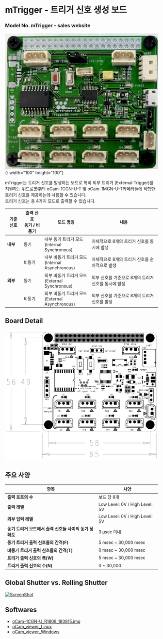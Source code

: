 # mTrigger - 트리거 신호 생성 보드
### Model No. mTrigger - sales website

![ScreenShot](../../images/mTrigger_01.jpg){: width="100" height="100"}


mTrigger는 트리거 신호를 발생하는 보드로 특히 외부 트리거 (External Trigger)를 지원하는 위드로봇㈜의 oCam-1CGN-U-T 및 oCam-1MGN-U-T카메라들에 적합한 트리거 신호를 제공하는데 사용할 수 있습니다.<br/>
트리거 신호는 총 4가지 모드로 출력할 수 있습니다.

기준 신호 | 출력 신호<br/>동기 / 비동기 | 모드 명칭 | 내용 |
------|------|------|------|
**내부** | 동기 | 내부 동기 트리거 모드<br/>(Internal Synchronous) | 자체적으로 8개의 트리거 신호를 동시에 발생 |
|| 비동기 | 내부 비동기 트리거 모드<br/>(Internal Asynchronous) | 자체적으로 8개의 트리거 신호를 순차적으로 발생 |
**외부** | 동기 | 외부 비동기 트리거 모드<br/>(External Synchronous) | 외부 신호를 기준으로 8개의 트리거 신호를 동시에 발생 |
|| 비동기 | 외부 비동기 트리거 모드<br/>(External Asynchronous) | 외부 신호를 기준으로 8개의 트리거 신호를  발생 |













## Board Detail
![ScreenShot](../../images/mtrigger_pcb.png)


## 주요 사양
항목 | 사양 |
------|------|
**출력 포트의 수** | 보드 당 8개 |
**출력 레벨** | Low Level: 0V / High Level: 5V |
**외부 입력 레벨** | Low Level: 0V / High Level: 5V |
**동기 트리거 모드에서 출력 신호들 사이의 동기 정확도** | 3 μsec 이내 | 
**동기 트리거 출력 신호들의 간격(F)** | 5 msec ~ 30,000 msec | 
**비동기 트리거 출력 신호들의 간격(T)** | 0 msec ~ 30,000 msec | 
**트리거 출력 신호의 폭(W)** | 5 msec ~ 30,000 msec |
**트리거 출력 신호의 수(N)** | 0 ~ 30,000 |


## Global Shutter vs. Rolling Shutter
[![ScreenShot](../../images/GlobalvsRolling.png)](https://youtu.be/OxbYWC3tylM)

## Softwares
* [oCam-1CGN-U_R1808_180815.img](../../Firmware)
* [oCam_viewer_Linux](../../Software/oCam_viewer_Linux)
* [oCam_viewer_Windows](../../Software/oCam-viewer_Win)
